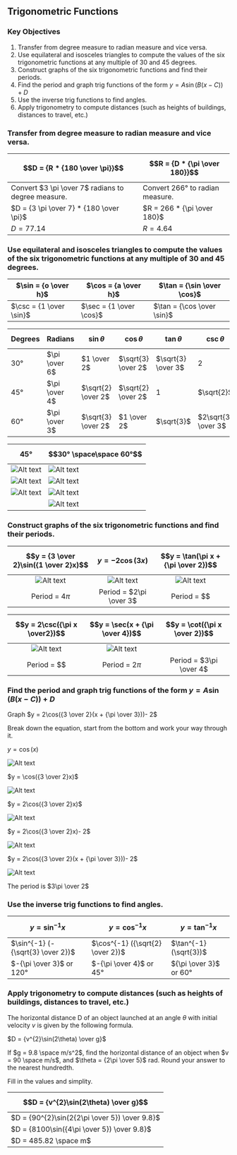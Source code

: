 ## Trigonometric Functions

### Key Objectives

1. Transfer from degree measure to radian measure and vice versa.
2. Use equilateral and isosceles triangles to compute the values of the six trigonometric functions at any multiple of 30 and 45 degrees.
3. Construct graphs of the six trigonometric functions and find their periods.
4. Find the period and graph trig functions of the form $y = A \sin(B (x - C)) + D$
5. Use the inverse trig functions to find angles.
6. Apply trigonometry to compute distances (such as heights of buildings, distances to travel, etc.)

### Transfer from degree measure to radian measure and vice versa.

| $$D = {R * {180 \over \pi}}$$                      | $$R = {D * {\pi \over 180}}$$   |
|----------------------------------------------------|---------------------------------|
| Convert $3 \pi \over 7$ radians to degree measure. | Convert 266° to radian measure. |
| $D = {3 \pi \over 7} * {180 \over \pi}$            | $R = 266 * {\pi \over 180}$     |
| $D = 77.14$                                       | $R = 4.64$                     |


### Use equilateral and isosceles triangles to compute the values of the six trigonometric functions at any multiple of 30 and 45 degrees.

|$\sin = {o \over h}$|$\cos = {a \over h}$|$\tan = {\sin \over \cos}$|
|-|-|-|
|$\csc = {1 \over \sin}$|$\sec = {1 \over \cos}$|$\tan = {\cos \over \sin}$|

|Degrees|Radians|$$\sin\theta$$|$$\cos\theta$$|$$\tan\theta$$|$$\csc\theta$$|$$\sec\theta$$|$$\cot\theta$$|
|-|-|-|-|-|-|-|-|
|$30°$|$\pi \over 6$|$1 \over 2$|$\sqrt{3} \over 2$|$\sqrt{3} \over 3$|$2$|$2\sqrt{3} \over 3$|$\sqrt{3}$|
|$45°$|$\pi \over 4$|$\sqrt{2} \over 2$|$\sqrt{2} \over 2$|$1$|$\sqrt{2}$|$\sqrt{2}$|$1$|
|$60°$|$\pi \over 3$|$\sqrt{3} \over 2$|$1 \over 2$|$\sqrt{3}$|$2\sqrt{3} \over 3$|$2$|$\sqrt{3} \over 3$|

|$$45°$$|$$30° \space\space 60°$$|
|-|-|
|![Alt text](https://github.com/Jase-Dryden/Math/blob/f2a5465617e98419dbb507c4220d5dfe5a5a8cfe/TrigonometricFunctions/image-11.png)|![Alt text](https://github.com/Jase-Dryden/Math/blob/f2a5465617e98419dbb507c4220d5dfe5a5a8cfe/TrigonometricFunctions/image-7.png)|
|![Alt text](https://github.com/Jase-Dryden/Math/blob/f2a5465617e98419dbb507c4220d5dfe5a5a8cfe/TrigonometricFunctions/image-12.png)|![Alt text](https://github.com/Jase-Dryden/Math/blob/f2a5465617e98419dbb507c4220d5dfe5a5a8cfe/TrigonometricFunctions/image-8.png)|
|![Alt text](https://github.com/Jase-Dryden/Math/blob/f2a5465617e98419dbb507c4220d5dfe5a5a8cfe/TrigonometricFunctions/image-13.png)|![Alt text](https://github.com/Jase-Dryden/Math/blob/f2a5465617e98419dbb507c4220d5dfe5a5a8cfe/TrigonometricFunctions/image-9.png)|
||![Alt text](https://github.com/Jase-Dryden/Math/blob/f2a5465617e98419dbb507c4220d5dfe5a5a8cfe/TrigonometricFunctions/image-10.png)|

### Construct graphs of the six trigonometric functions and find their periods.

|$$y = {3 \over 2}\sin({1 \over 2}x)$$|$$y = -2\cos(3x)$$      |$$y = \tan(\pi x + {\pi \over 2})$$|
|:-----------------------------------:|:----------------------:|:---------------------------------:|
|![Alt text](https://github.com/Jase-Dryden/Math/blob/58053dae4f13e5d7d46d0b515179ab6a465be556/TrigonometricFunctions/image-3.png)             |![Alt text](https://github.com/Jase-Dryden/Math/blob/58053dae4f13e5d7d46d0b515179ab6a465be556/TrigonometricFunctions/image-2.png)|![Alt text](https://github.com/Jase-Dryden/Math/blob/58053dae4f13e5d7d46d0b515179ab6a465be556/TrigonometricFunctions/image-5.png)           |
|Period = $4\pi$                      |Period = $2\pi \over 3$ |Period = $$                       |

|$$y = 2\csc({\pi x \over2})$$|$$y = \sec(x + {\pi \over 4})$$|$$y = \cot({\pi x \over 2})$$ |
|:---------------------------:|:-----------------------------:|:----------------------------:|
|![Alt text](https://github.com/Jase-Dryden/Math/blob/af48f62ff658b77e3655ac6e89a3b60f784d05ea/TrigonometricFunctions/image-6.png)     |![Alt text](https://github.com/Jase-Dryden/Math/blob/af48f62ff658b77e3655ac6e89a3b60f784d05ea/TrigonometricFunctions/image-4.png)       |                              |
|Period = $$                  |Period = $2\pi$               |Period = $3\pi \over 4$       |
### Find the period and graph trig functions of the form $y = A \sin(B (x - C)) + D$

Graph $y = 2\cos({3 \over 2}(x + {\pi \over 3}))- 2$

Break down the equation, start from the bottom and work your way through it.

$y = \cos(x)$

![Alt text](image.png)

$y = \cos({3 \over 2}x)$

![Alt text](<Screenshot 2023-12-07 020847.png>)

$y = 2\cos({3 \over 2}x)$

![Alt text](<Screenshot 2023-12-07 021050.png>)

$y = 2\cos({3 \over 2}x)- 2$

![Alt text](<Screenshot 2023-12-07 021212.png>)

$y = 2\cos({3 \over 2}(x + {\pi \over 3}))- 2$

![Alt text](image-1.png)

The period is $3\pi \over 2$

### Use the inverse trig functions to find angles.

| $$y = \sin^{-1} x$$                | $$y = \cos^{-1} x$$              | $$y = \tan^{-1} x$$      |
|------------------------------------|----------------------------------|--------------------------|
| $\sin^{-1} (- {\sqrt{3} \over 2})$ | $\cos^{-1} ({\sqrt{2} \over 2})$ | $\tan^{-1} (\sqrt{3})$   |
| $-{\pi \over 3}$ or $120°$        | $-{\pi \over 4}$ or $45°$        | ${\pi \over 3}$ or $60°$ |

### Apply trigonometry to compute distances (such as heights of buildings, distances to travel, etc.)

The horizontal distance D of an object launched at an angle $\theta$ with initial velocity $v$ is given by the following formula.

$D = {v^{2}\sin(2\theta) \over g}$

If $g = 9.8 \space m/s^2$, find the horizontal distance of an object when $v = 90 \space m/s$, and $\theta = {2\pi \over 5}$ rad. Round your answer to the nearest hundredth.

Fill in the values and simplity.

|$$D = {v^{2}\sin(2\theta) \over g}$$|
|----------------------------------|
|$D = {90^{2}\sin(2{2\pi \over 5}) \over 9.8}$|
|$D = {8100\sin({4\pi \over 5}) \over 9.8}$|
|$D = 485.82 \space m$|